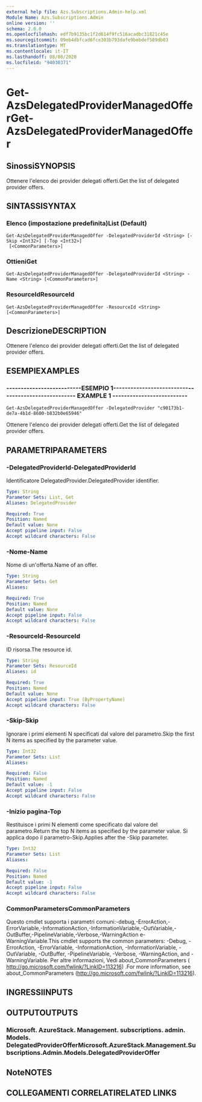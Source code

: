 ```yaml
---
external help file: Azs.Subscriptions.Admin-help.xml
Module Name: Azs.Subscriptions.Admin
online version: ''
schema: 2.0.0
ms.openlocfilehash: edf7b9135bc1f2d614f9fc516acadbc31821c45e
ms.sourcegitcommit: 09eb4dbfcad6fce303b793dafe9bebdef589db03
ms.translationtype: MT
ms.contentlocale: it-IT
ms.lasthandoff: 08/08/2020
ms.locfileid: "94030371"
---
```

# <span data-ttu-id="b4bc1-101">Get-AzsDelegatedProviderManagedOffer</span><span class="sxs-lookup"><span data-stu-id="b4bc1-101">Get-AzsDelegatedProviderManagedOffer</span></span>

## <span data-ttu-id="b4bc1-102">Sinossi</span><span class="sxs-lookup"><span data-stu-id="b4bc1-102">SYNOPSIS</span></span>
<span data-ttu-id="b4bc1-103">Ottenere l'elenco dei provider delegati offerti.</span><span class="sxs-lookup"><span data-stu-id="b4bc1-103">Get the list of delegated provider offers.</span></span>

## <span data-ttu-id="b4bc1-104">SINTASSI</span><span class="sxs-lookup"><span data-stu-id="b4bc1-104">SYNTAX</span></span>

### <span data-ttu-id="b4bc1-105">Elenco (impostazione predefinita)</span><span class="sxs-lookup"><span data-stu-id="b4bc1-105">List (Default)</span></span>
```
Get-AzsDelegatedProviderManagedOffer -DelegatedProviderId <String> [-Skip <Int32>] [-Top <Int32>]
 [<CommonParameters>]
```

### <span data-ttu-id="b4bc1-106">Ottieni</span><span class="sxs-lookup"><span data-stu-id="b4bc1-106">Get</span></span>
```
Get-AzsDelegatedProviderManagedOffer -DelegatedProviderId <String> -Name <String> [<CommonParameters>]
```

### <span data-ttu-id="b4bc1-107">ResourceId</span><span class="sxs-lookup"><span data-stu-id="b4bc1-107">ResourceId</span></span>
```
Get-AzsDelegatedProviderManagedOffer -ResourceId <String> [<CommonParameters>]
```

## <span data-ttu-id="b4bc1-108">Descrizione</span><span class="sxs-lookup"><span data-stu-id="b4bc1-108">DESCRIPTION</span></span>
<span data-ttu-id="b4bc1-109">Ottenere l'elenco dei provider delegati offerti.</span><span class="sxs-lookup"><span data-stu-id="b4bc1-109">Get the list of delegated provider offers.</span></span>

## <span data-ttu-id="b4bc1-110">ESEMPI</span><span class="sxs-lookup"><span data-stu-id="b4bc1-110">EXAMPLES</span></span>

### <span data-ttu-id="b4bc1-111">--------------------------ESEMPIO 1--------------------------</span><span class="sxs-lookup"><span data-stu-id="b4bc1-111">-------------------------- EXAMPLE 1 --------------------------</span></span>
```
Get-AzsDelegatedProviderManagedOffer -DelegatedProvider "c90173b1-de7a-4b1d-8600-b832b0e65946"
```

<span data-ttu-id="b4bc1-112">Ottenere l'elenco dei provider delegati offerti.</span><span class="sxs-lookup"><span data-stu-id="b4bc1-112">Get the list of delegated provider offers.</span></span>

## <span data-ttu-id="b4bc1-113">PARAMETRI</span><span class="sxs-lookup"><span data-stu-id="b4bc1-113">PARAMETERS</span></span>

### <span data-ttu-id="b4bc1-114">-DelegatedProviderId</span><span class="sxs-lookup"><span data-stu-id="b4bc1-114">-DelegatedProviderId</span></span>
<span data-ttu-id="b4bc1-115">Identificatore DelegatedProvider.</span><span class="sxs-lookup"><span data-stu-id="b4bc1-115">DelegatedProvider identifier.</span></span>

```yaml
Type: String
Parameter Sets: List, Get
Aliases: DelegatedProvider

Required: True
Position: Named
Default value: None
Accept pipeline input: False
Accept wildcard characters: False
```

### <span data-ttu-id="b4bc1-116">-Nome</span><span class="sxs-lookup"><span data-stu-id="b4bc1-116">-Name</span></span>
<span data-ttu-id="b4bc1-117">Nome di un'offerta.</span><span class="sxs-lookup"><span data-stu-id="b4bc1-117">Name of an offer.</span></span>

```yaml
Type: String
Parameter Sets: Get
Aliases: 

Required: True
Position: Named
Default value: None
Accept pipeline input: False
Accept wildcard characters: False
```

### <span data-ttu-id="b4bc1-118">-ResourceId</span><span class="sxs-lookup"><span data-stu-id="b4bc1-118">-ResourceId</span></span>
<span data-ttu-id="b4bc1-119">ID risorsa.</span><span class="sxs-lookup"><span data-stu-id="b4bc1-119">The resource id.</span></span>

```yaml
Type: String
Parameter Sets: ResourceId
Aliases: id

Required: True
Position: Named
Default value: None
Accept pipeline input: True (ByPropertyName)
Accept wildcard characters: False
```

### <span data-ttu-id="b4bc1-120">-Skip</span><span class="sxs-lookup"><span data-stu-id="b4bc1-120">-Skip</span></span>
<span data-ttu-id="b4bc1-121">Ignorare i primi elementi N specificati dal valore del parametro.</span><span class="sxs-lookup"><span data-stu-id="b4bc1-121">Skip the first N items as specified by the parameter value.</span></span>

```yaml
Type: Int32
Parameter Sets: List
Aliases: 

Required: False
Position: Named
Default value: -1
Accept pipeline input: False
Accept wildcard characters: False
```

### <span data-ttu-id="b4bc1-122">-Inizio pagina</span><span class="sxs-lookup"><span data-stu-id="b4bc1-122">-Top</span></span>
<span data-ttu-id="b4bc1-123">Restituisce i primi N elementi come specificato dal valore del parametro.</span><span class="sxs-lookup"><span data-stu-id="b4bc1-123">Return the top N items as specified by the parameter value.</span></span>
<span data-ttu-id="b4bc1-124">Si applica dopo il parametro-Skip.</span><span class="sxs-lookup"><span data-stu-id="b4bc1-124">Applies after the -Skip parameter.</span></span>

```yaml
Type: Int32
Parameter Sets: List
Aliases: 

Required: False
Position: Named
Default value: -1
Accept pipeline input: False
Accept wildcard characters: False
```

### <span data-ttu-id="b4bc1-125">CommonParameters</span><span class="sxs-lookup"><span data-stu-id="b4bc1-125">CommonParameters</span></span>
<span data-ttu-id="b4bc1-126">Questo cmdlet supporta i parametri comuni:-debug,-ErrorAction,-ErrorVariable,-InformationAction,-InformationVariable,-OutVariable,-OutBuffer,-PipelineVariable,-Verbose,-WarningAction e-WarningVariable.</span><span class="sxs-lookup"><span data-stu-id="b4bc1-126">This cmdlet supports the common parameters: -Debug, -ErrorAction, -ErrorVariable, -InformationAction, -InformationVariable, -OutVariable, -OutBuffer, -PipelineVariable, -Verbose, -WarningAction, and -WarningVariable.</span></span> <span data-ttu-id="b4bc1-127">Per altre informazioni, Vedi about_CommonParameters ( http://go.microsoft.com/fwlink/?LinkID=113216) .</span><span class="sxs-lookup"><span data-stu-id="b4bc1-127">For more information, see about_CommonParameters (http://go.microsoft.com/fwlink/?LinkID=113216).</span></span>

## <span data-ttu-id="b4bc1-128">INGRESSI</span><span class="sxs-lookup"><span data-stu-id="b4bc1-128">INPUTS</span></span>

## <span data-ttu-id="b4bc1-129">OUTPUT</span><span class="sxs-lookup"><span data-stu-id="b4bc1-129">OUTPUTS</span></span>

### <span data-ttu-id="b4bc1-130">Microsoft. AzureStack. Management. subscriptions. admin. Models. DelegatedProviderOffer</span><span class="sxs-lookup"><span data-stu-id="b4bc1-130">Microsoft.AzureStack.Management.Subscriptions.Admin.Models.DelegatedProviderOffer</span></span>

## <span data-ttu-id="b4bc1-131">Note</span><span class="sxs-lookup"><span data-stu-id="b4bc1-131">NOTES</span></span>

## <span data-ttu-id="b4bc1-132">COLLEGAMENTI CORRELATI</span><span class="sxs-lookup"><span data-stu-id="b4bc1-132">RELATED LINKS</span></span>

